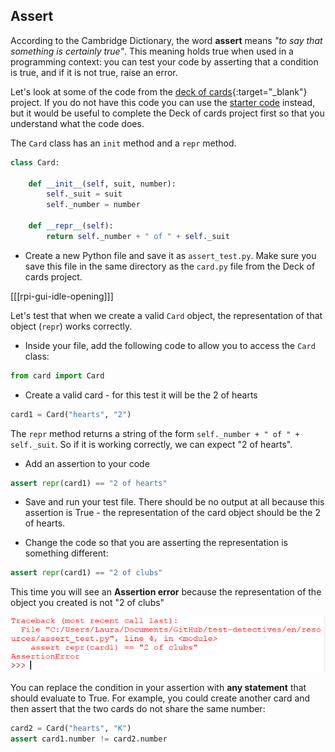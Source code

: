 ## Assert

According to the Cambridge Dictionary, the word **assert** means _"to say that something is certainly true"_. This meaning holds true when used in a programming context: you can test your code by asserting that a condition is true, and if it is not true, raise an error.

Let's look at some of the code from the [deck of cards](https://projects.raspberrypi.org/en/projects/deck-of-cards){:target="_blank"} project. If you do not have this code you can use the [starter code](resources/card.py) instead, but it would be useful to complete the Deck of cards project first so that you understand what the code does.

The `Card` class has an `init` method and a `repr` method.

```python
class Card:

    def __init__(self, suit, number):
        self._suit = suit
        self._number = number

    def __repr__(self):
        return self._number + " of " + self._suit
```

+ Create a new Python file and save it as `assert_test.py`. Make sure you save this file in the same directory as the `card.py` file from the Deck of cards project.

[[[rpi-gui-idle-opening]]]

Let's test that when we create a valid `Card` object, the representation of that object (`repr`) works correctly.

+ Inside your file, add the following code to allow you to access the `Card` class:

```python
from card import Card
```

+ Create a valid card - for this test it will be the 2 of hearts

```python
card1 = Card("hearts", "2")
```

The `repr` method returns a string of the form `self._number + " of " + self._suit`. So if it is working correctly, we can expect "2 of hearts".

+ Add an assertion to your code

```python
assert repr(card1) == "2 of hearts"
```

+ Save and run your test file. There should be no output at all because this assertion is True - the representation of the card object should be the 2 of hearts.

+ Change the code so that you are asserting the representation is something different:

```python
assert repr(card1) == "2 of clubs"
```

This time you will see an **Assertion error** because the representation of the object you created is not "2 of clubs"

![Not the 2 of clubs](images/not-two-clubs.png)

You can replace the condition in your assertion with **any statement** that should evaluate to True. For example, you could create another card and then assert that the two cards do not share the same number:

```Python
card2 = Card("hearts", "K")
assert card1.number != card2.number
```
